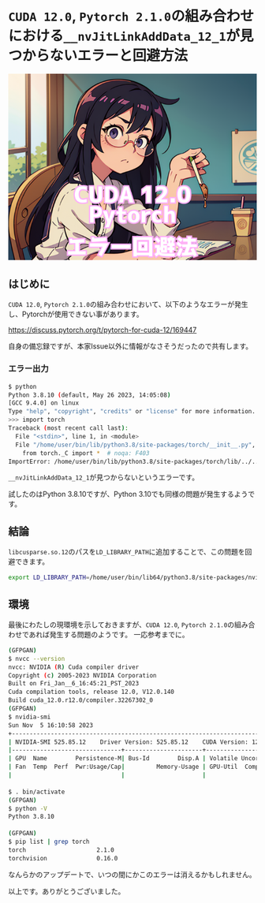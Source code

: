 # `CUDA 12.0`, `Pytorch 2.1.0`の組み合わせにおける`__nvJitLinkAddData_12_1`が見つからないエラーと回避方法

![](assets/eye_catch.png)

## はじめに
`CUDA 12.0`, `Pytorch 2.1.0`の組み合わせにおいて、以下のようなエラーが発生し、Pytorchが使用できない事があります。

https://discuss.pytorch.org/t/pytorch-for-cuda-12/169447

自身の備忘録ですが、本家Issue以外に情報がなさそうだったので共有します。

### エラー出力
```bash
$ python
Python 3.8.10 (default, May 26 2023, 14:05:08) 
[GCC 9.4.0] on linux
Type "help", "copyright", "credits" or "license" for more information.
>>> import torch
Traceback (most recent call last):
  File "<stdin>", line 1, in <module>
  File "/home/user/bin/lib/python3.8/site-packages/torch/__init__.py", line 235, in <module>
    from torch._C import *  # noqa: F403
ImportError: /home/user/bin/lib/python3.8/site-packages/torch/lib/../../nvidia/cusparse/lib/libcusparse.so.12: undefined symbol: __nvJitLinkAddData_12_1, version libnvJitLink.so.12
```

`__nvJitLinkAddData_12_1`が見つからないというエラーです。

試したのはPython 3.8.10ですが、Python 3.10でも同様の問題が発生するようです。

## 結論
`libcusparse.so.12`のパスを`LD_LIBRARY_PATH`に追加することで、この問題を回避できます。
```bash
export LD_LIBRARY_PATH=/home/user/bin/lib64/python3.8/site-packages/nvidia/nvjitlink/lib:$LD_LIBRARY_PATH
```

## 環境
最後にわたしの現環境を示しておきますが、`CUDA 12.0`, `Pytorch 2.1.0`の組み合わせであれば発生する問題のようです。
一応参考までに。

```bash
(GFPGAN) 
$ nvcc --version
nvcc: NVIDIA (R) Cuda compiler driver
Copyright (c) 2005-2023 NVIDIA Corporation
Built on Fri_Jan__6_16:45:21_PST_2023
Cuda compilation tools, release 12.0, V12.0.140
Build cuda_12.0.r12.0/compiler.32267302_0
(GFPGAN) 
$ nvidia-smi
Sun Nov  5 16:10:58 2023       
+-----------------------------------------------------------------------------+
| NVIDIA-SMI 525.85.12    Driver Version: 525.85.12    CUDA Version: 12.0     |
|-------------------------------+----------------------+----------------------+
| GPU  Name        Persistence-M| Bus-Id        Disp.A | Volatile Uncorr. ECC |
| Fan  Temp  Perf  Pwr:Usage/Cap|         Memory-Usage | GPU-Util  Compute M. |
|                               |                      |               MIG M. |
 
$ . bin/activate
(GFPGAN) 
$ python -V
Python 3.8.10

(GFPGAN) 
$ pip list | grep torch
torch                    2.1.0
torchvision              0.16.0
```

なんらかのアップデートで、いつの間にかこのエラーは消えるかもしれません。

以上です。ありがとうございました。
